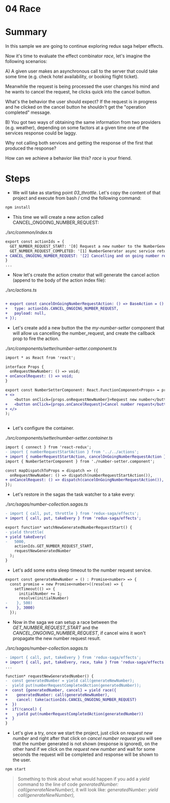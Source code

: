 # 04 Race

# Summary

In this sample we are going to continue exploring redux saga helper effects.

Now it's time to evaluate the effect combinator _race_, let's imagine the following scenarios:

A)
  A given user makes an asynchronous call to the server that could take some time (e.g. check hotel 
  availability, or booking flight ticket).

  Meanwhile the request is being processed the user changes his mind and he wants to cancel the request,
  he clicks quick into the cancel button.

  What's the behavior the user should expect? If the request is in progress and he clicked on the cancel
  button he shouldn't get the "operation completed" message.

B)
You got two ways of obtaining the same information from two providers (e.g. weather), depending on some
factors at a given time one of the services response could be laggy.

Why not calling both services and getting the response of the first that produced the response?


How can we achieve a behavior like this? _race_ is your friend.

# Steps

- We will take as starting point *03_throttle*. Let's copy the content of that project 
and execute from bash / cmd the following command:

```bash
npm install
```

- This time we will create a new action called CANCEL_ONGOING_NUMBER_REQUEST:

_./src/common/index.ts_

```diff
export const actionIds = {
  GET_NUMBER_REQUEST_START: '[0] Request a new number to the NumberGenerator async service.',
  GET_NUMBER_REQUEST_COMPLETED: '[1] NumberGenerator async service returned a new number.',
+ CANCEL_ONGOING_NUMBER_REQUEST: '[2] Cancelling and on going number request',  
}
...
```

- Now let's create the action creator that will generate the cancel action (append to the body of the
action index file):

_./src/actions.ts_

```diff

+ export const cancelOnGoingNumberRequestAction: () => BaseAction = () => ({
+   type: actionIds.CANCEL_ONGOING_NUMBER_REQUEST,
+   payload: null,
+ });
```

- Let's create add a new button the the _my-number-setter_ component that will allow us
cancelling the number_request, and create the callback prop to fire the action.

_./src/components/setter/number-setter.component.ts_

```diff
import * as React from 'react';

interface Props {
  onRequestNewNumber: () => void;
+ onCancelRequest: () => void;
}

export const NumberSetterComponent: React.FunctionComponent<Props> = props => (
+ <>
    <button onClick={props.onRequestNewNumber}>Request new number</button>
+   <button onClick={props.onCancelRequest}>Cancel number request</button>
+ </>
);
 
```

- Let's configure the container.

_./src/components/setter/number-setter.container.ts_

```diff
import { connect } from 'react-redux';
- import { numberRequestStartAction } from '../../actions';
+ import { numberRequestStartAction, cancelOnGoingNumberRequestAction } from '../../actions';
import { NumberSetterComponent } from './number-setter.component';

const mapDispatchToProps = dispatch => ({
  onRequestNewNumber: () => dispatch(numberRequestStartAction()),
+ onCancelRequest: () => dispatch(cancelOnGoingNumberRequestAction()),
});

```

- Let's restore in the sagas the task watcher to a take every:

_./src/sagas/number-collection.sagas.ts_
```diff
- import { call, put, throttle } from 'redux-saga/effects';
+ import { call, put, takeEvery } from 'redux-saga/effects';

export function* watchNewGeneratedNumberRequestStart() {
- yield throttle(
+ yield takeEvery(
-   5000,
    actionIds.GET_NUMBER_REQUEST_START,
    requestNewGeneratedNumber
  );
}

```

- Let's add some extra sleep timeout to the number request service.

```diff
export const generateNewNumber = () : Promise<number> => {
  const promise = new Promise<number>((resolve) => {
    setTimeout(() => {
      initialNumber += 1;
      resolve(initialNumber)
-    }, 500)
+    }, 3000)
  });
```

- Now in the saga we can setup a race between the _GET_NUMBER_REQUEST_START_ and the
_CANCEL_ONGOING_NUMBER_REQUEST_, if cancel wins it won't propagate the new number request
result.

_./src/sagas/number-collection.sagas.ts_

```diff
- import { call, put, takeEvery } from 'redux-saga/effects';
+ import { call, put, takeEvery, race, take } from 'redux-saga/effects';
...

function* requestNewGeneratedNumber() {
-  const generatedNumber = yield call(generateNewNumber);
-  yield put(numberRequestCompletedAction(generatedNumber));
+  const {generatedNumber, cancel} = yield race({
+    generatedNumber: call(generateNewNumber),
+    cancel: take(actionIds.CANCEL_ONGOING_NUMBER_REQUEST)
+  })
+  if(!cancel) {
+    yield put(numberRequestCompletedAction(generatedNumber))    
+  }
}
```

- Let's give a try, once we start the project, just click on _request new number_ and right after that click
on _cancel number request_ you will see that the number generated is not shown (response is ignored), on the 
other hand if we click on the _request new number_ and wait for some seconds the request will be completed
and response will be shown to the user.

```bash
npm start
```

> Something to think about what would happen if you add a _yield_ command to the line of code
_generatedNumber: call(generateNewNumber),_ it will look like: _generatedNumber: yield call(generateNewNumber),_
